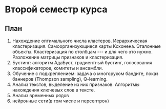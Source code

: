 # Второй семестр курса

## План

1. Нахождение оптимального числа кластеров. Иерархическая кластеризация. Самоорганизующиеся карты Кохонена. Эталонные объекты. Кластеризация по столбцам --- и для чего это нужно. Разложение матрицы признаков и кластеризация.
2. Бустинг: алгоритм АдаБуст, градиентный бустинг, голосования классификаторов, комитеты и ансамбли.
3. Обучение с подкреплением: задача о многоруком бандите, показ баннеров (Thompson sampling), Q-learning.
4. Анализ текстов, выделение из них признаков. Алгоритмы нахождения ключевых слов в тексте.
5. Анализ временных рядов
6. нейронные сети(в том числе и персептрон)

